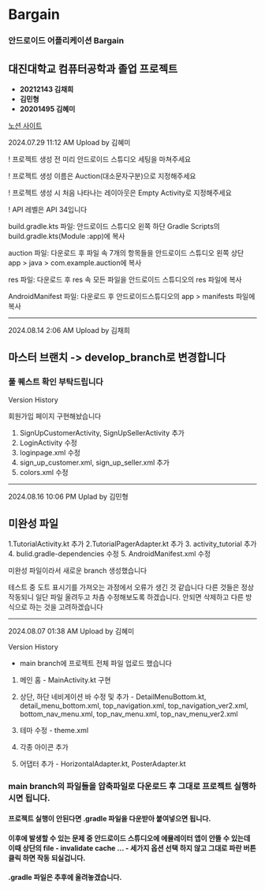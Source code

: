 # Bargain
### 안드로이드 어플리케이션 Bargain 


## 대진대학교 컴퓨터공학과 졸업 프로젝트
- **20212143 김채희**
- **김민형**
- **20201495 김혜미**


[노션 사이트](https://www.notion.so/e987a059f26149d2847a41562b74916f)

2024.07.29 11:12 AM Upload by 김혜미

! 프로젝트 생성 전 미리 안드로이드 스튜디오 세팅을 마쳐주세요

! 프로젝트 생성 이름은 Auction(대소문자구분)으로 지정해주세요

! 프로젝트 생성 시 처음 나타나는 레이아웃은 Empty Activity로 지정해주세요

! API 레벨은 API 34입니다

build.gradle.kts 파일: 안드로이드 스튜디오 왼쪽 하단 Gradle Scripts의 build.gradle.kts(Module :app)에 복사

auction 파일: 다운로드 후 파일 속 7개의 항목들을 안드로이드 스튜디오 왼쪽 상단 app > java > com.example.auction에 복사

res 파일: 다운로드 후 res 속 모든 파일을 안드로이드 스튜디오의 res 파일에 복사

AndroidManifest 파일: 다운로드 후 안드로이드스튜디오의 app > manifests 파일에 복사

----------------------------------------------------------------------------------------------------------------

2024.08.14 2:06 AM Upload by 김채희
## 마스터 브랜치 -> develop_branch로 변경합니다 ##
### 풀 퀘스트 확인 부탁드립니다 ###
Version History

회원가입 페이지 구현해놨습니다

1. SignUpCustomerActivity, SignUpSellerActivity 추가
2. LoginActivity 수정
3. loginpage.xml 수정
4. sign_up_customer.xml, sign_up_seller.xml 추가
5. colors.xml 수정
----------------------------------------------------------------------------------------------------------------

2024.08.16 10:06 PM Uplad by 김민형
## 미완성 파일 ##
1.TutorialActivity.kt 추가
2.TutorialPagerAdapter.kt 추가
3. activity_tutorial 추가
4. bulid.gradle-dependencies 수정
5. AndroidManifest.xml 수정

미완성 파일이라서 새로운 branch 생성했습니다

테스트 중 도트 표시기를 가져오는 과정에서 오류가 생긴 것 같습니다
다른 것들은 정상 작동되니
일단 파일 올려두고 차츰 수정해보도록 하겠습니다.
안되면 삭제하고 다른 방식으로 하는 것을 고려하겠습니다

----------------------------------------------------------------------------------------------------------------

2024.08.07 01:38 AM Upload by 김혜미

Version History

- main branch에 프로젝트 전체 파일 업로드 했습니다

1. 메인 홈 - MainActivity.kt 구현

2. 상단, 하단 네비게이션 바 수정 및 추가 - DetailMenuBottom.kt, detail_menu_bottom.xml, top_navigation.xml, top_navigation_ver2.xml, bottom_nav_menu.xml, top_nav_menu.xml, top_nav_menu_ver2.xml

3. 테마 수정 - theme.xml

4. 각종 아이콘 추가

5. 어댑터 추가 - HorizontalAdapter.kt, PosterAdapter.kt



### main branch의 파일들을 압축파일로 다운로드 후 그대로 프로젝트 실행하시면 됩니다.
#### 프로젝트 실행이 안된다면 .gradle 파일을 다운받아 붙여넣으면 됩니다.
#### 이후에 발생할 수 있는 문제 중 안드로이드 스튜디오에 에뮬레이터 앱이 안뜰 수 있는데 이때 상단의 file - invalidate cache ... - 세가지 옵션 선택 하지 않고 그대로 파란 버튼 클릭 하면 작동 되실겁니다.
#### .gradle 파일은 추후에 올려놓겠습니다.

